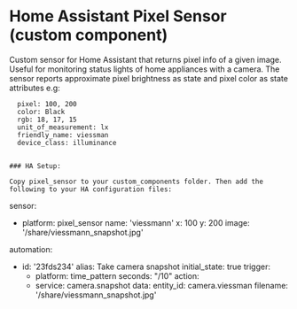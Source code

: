 # Home Assistant Pixel Sensor (custom component)

Custom sensor for Home Assistant that returns pixel info of a given image. Useful for monitoring status lights of home appliances with a camera. The sensor reports approximate pixel brightness as state and pixel color as state attributes e.g:
```
  pixel: 100, 200
  color: Black
  rgb: 18, 17, 15
  unit_of_measurement: lx
  friendly_name: viessman
  device_class: illuminance


### HA Setup:

Copy pixel_sensor to your custom_components folder. Then add the following to your HA configuration files:

```
sensor:
  - platform: pixel_sensor
    name: 'viessmann'
    x: 100
    y: 200
    image: '/share/viessmann_snapshot.jpg'
    
automation:
  - id: '23fds234'
    alias: Take camera snapshot
    initial_state: true
    trigger:
    - platform: time_pattern
      seconds: "/10"
    action:  
    - service: camera.snapshot
      data:
        entity_id: camera.viessman
        filename: '/share/viessmann_snapshot.jpg'
    
